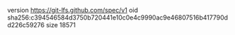 version https://git-lfs.github.com/spec/v1
oid sha256:c394546584d3750b720441e10c0e4c9990ac9e46807516b417790dd226c59276
size 18571
